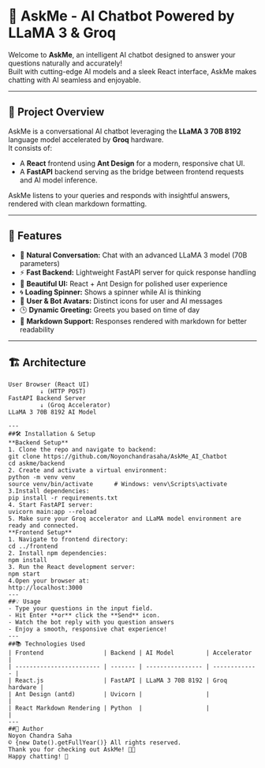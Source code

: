# 🤖 AskMe - AI Chatbot Powered by LLaMA 3 & Groq

Welcome to **AskMe**, an intelligent AI chatbot designed to answer your questions naturally and accurately!  
Built with cutting-edge AI models and a sleek React interface, AskMe makes chatting with AI seamless and enjoyable.

---

## 🚀 Project Overview

AskMe is a conversational AI chatbot leveraging the **LLaMA 3 70B 8192** language model accelerated by **Groq** hardware.  
It consists of:

- A **React** frontend using **Ant Design** for a modern, responsive chat UI.  
- A **FastAPI** backend serving as the bridge between frontend requests and AI model inference.  

AskMe listens to your queries and responds with insightful answers, rendered with clean markdown formatting.

---

## 🌟 Features

- 💬 **Natural Conversation:** Chat with an advanced LLaMA 3 model (70B parameters)  
- ⚡ **Fast Backend:** Lightweight FastAPI server for quick response handling  
- 🎨 **Beautiful UI:** React + Ant Design for polished user experience  
- 🌀 **Loading Spinner:** Shows a spinner while AI is thinking  
- 👤 **User & Bot Avatars:** Distinct icons for user and AI messages  
- 🕒 **Dynamic Greeting:** Greets you based on time of day  
- 📜 **Markdown Support:** Responses rendered with markdown for better readability  

---

## 🏗️ Architecture

```plaintext
User Browser (React UI)
         ↓ (HTTP POST)
FastAPI Backend Server
         ↓ (Groq Accelerator)
LLaMA 3 70B 8192 AI Model

---
##🛠️ Installation & Setup
**Backend Setup**
1. Clone the repo and navigate to backend:
git clone https://github.com/Noyonchandrasaha/AskMe_AI_Chatbot
cd askme/backend
2. Create and activate a virtual environment:
python -m venv venv
source venv/bin/activate      # Windows: venv\Scripts\activate
3.Install dependencies:
pip install -r requirements.txt
4. Start FastAPI server:
uvicorn main:app --reload
5. Make sure your Groq accelerator and LLaMA model environment are ready and connected.
**Frontend Setup**
1. Navigate to frontend directory:
cd ../frontend
2. Install npm dependencies:
npm install
3. Run the React development server:
npm start
4.Open your browser at:
http://localhost:3000
---
##💡 Usage
- Type your questions in the input field.
- Hit Enter **or** click the **Send** icon.
- Watch the bot reply with you question answers
- Enjoy a smooth, responsive chat experience!
---
##📚 Technologies Used
| Frontend                 | Backend | AI Model         | Accelerator   |
| ------------------------ | ------- | ---------------- | ------------- |
| React.js                 | FastAPI | LLaMA 3 70B 8192 | Groq hardware |
| Ant Design (antd)        | Uvicorn |                  |               |
| React Markdown Rendering | Python  |                  |               |
---
##🙋 Author
Noyon Chandra Saha
© {new Date().getFullYear()} All rights reserved.
Thank you for checking out AskMe! 💬✨
Happy chatting! 🎉

